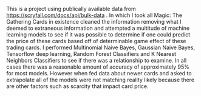 This is a project using publically available data from https://scryfall.com/docs/api/bulk-data . In which I took all Magic: The Gathering Cards in existence cleaned the information removing what I deemed to extraneous information and attempted a multitude of machine learning models to see if it was possible to determine if one could predict the price of these cards based off of determinable game effect of these trading cards. I performed Multinomial Naive Bayes, Gaussian Naive Bayes, Tensorflow deep learning, Random Forest Classifiers and K Nearest Neighbors Classifiers to see if there was a relationship to examine. In all cases there was a reasonable amount of accuracy of approximately 95% for most models. However when fed data about newer cards and asked to extrapolate all of the models were not matching reality likely because there are other factors such as scarcity that impact card price. 
